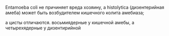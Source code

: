 Entamoeba coli не причиняет вреда хозяину, а histolytica (дизентерийная амеба) может быть возбудителем кишечного колита амебиаза;

а цисты отличаются. восьмиядерные у кишечной амебы, а четырехядерные у дизентирийной